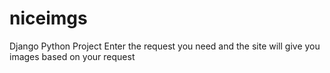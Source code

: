 # niceimgs
Django Python Project
Enter the request you need and the site will give you images based on your request
